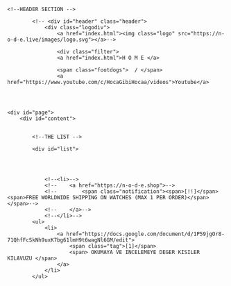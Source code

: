 <html><head>
    <title>T Z N</title>
    <!--<link rel="alternate" href="https://n-o-d-e.net/rss/rss.xml" type="application/rss+xml" title="N O D E">-->
    <link rel="stylesheet" type="text/css" href="https://n-o-d-e.live/css/style_hashbase.css" media="screen">
</head>
<!--data-new-gr-c-s-check-loaded="14.1052.0" data-gr-ext-installed=""-->
<body >


    <!--HEADER SECTION -->

            <!-- <div id="header" class="header">
                <div class="logodiv">
                    <a href="index.html"><img class="logo" src="https://n-o-d-e.live/images/logo.svg"></a>-->

                    <div class="filter">
                    <a href="index.html">H O M E </a>

                    <span class="footdogs">  / </span>
                    <a href="https://www.youtube.com/c/HocaGibiHocaa/videos">Youtube</a>



    
    <div id="page">
        <div id="content">


            <!--THE LIST -->
            
            <div id="list">
            
            


                <!--<li>-->
                <!--    <a href="https://n-o-d-e.shop">-->
                <!--        <span class="notification"><span>[!!]</span><span>FREE WORLDWIDE SHIPPING ON WATCHES (MAX 1 PER ORDER)</span></span>-->
                <!--    </a>-->
                <!--</li>-->
            <ul>
                <li>
                    <a href="https://docs.google.com/document/d/1P59jgOr8-71QhfFcSkNh9uxK7bg61lmH9t6wagNl6GM/edit">
                        <span class="tag">[1]</span>
                        <span> OKUMAYA VE INCELEMEYE DEGER KISILER KILAVUZU </span>
                    </a>
                </li>
            </ul>
<!--    
                <li>
                    <a href="watch_mods.html">
                        <span class="tag">[HW]</span><span>MORE CASIO WATCH MODS (LCD COLORS, TRANSPARENT DISPLAY, MICRO SD, STRAP REMOVER)</span>
                    </a>
                </li>

                <li>
                    <a href="node_mini_server3.html">
                        <span class="tag">[HW]</span><span>TURNING THE RASPBERRY PI 4 INTO A MINI SERVER</span>
                    </a>
                </li>

                <li>
                    <a href="cd74.html">
                        <span class="tag">[CD]</span><span>CYBER DUMP 74 / CARDBOARD ROBOT, VR TREADMILL, EDGE OF TOMORROW EXOSKELETON</span>
                    </a>
                </li>

                <li>
                    <a href="zeroterminal3.html">
                        <span class="tag">[HW]</span><span>TRYING TO BUILD THE ULTIMATE RASPBERRY PI COMPUTER (ZERO TERMINAL V3)</span>
                    </a>
                </li>

                <li>
                    <a href="cd73.html">
                        <span class="tag">[CD]</span><span>CYBER DUMP 73 / SAND 3D PRINTER, ULTRA VIOLET ROBOTS, NEW HAPTIC FEEDBACK METHOD</span>
                    </a>
                </li>

                <li>
                    <a href="cd72.html">
                        <span class="tag">[CD]</span><span>CYBER DUMP 72 / NEW VR HAND TRACKING, DEXTEROUS ROBOTS, SILENT BIONIC LEGS</span>
                    </a>
                </li>

                <li>
                    <a href="datarunner.html">
                        <span class="tag">[HW]</span><span>DATA RUNNER WATCH PROTOTYPE (MODDED CASIO F91W)</span>
                    </a>
                </li>

                <li>
                    <a href="cd71.html">
                        <span class="tag">[CD]</span><span>CYBER DUMP 71 / ROBOT BIRDS, 3D PRINTED KEYBOARD, VR EYE CONTACT, DRONE CATCHER</span>
                    </a>
                </li>

                <li>
                    <a href="cd70.html">
                        <span class="tag">[CD]</span><span>CYBER DUMP 70 / ROBOT DOLPHINS, HUMAN TECHNOLOGY, 3D PRINTING INK, SMART WHEELCHAIRS</span>
                    </a>
                </li>

                <li>
                    <a href="nodevol02.html">
                        <span class="tag">[NO]</span><span>NODE VOL 02: MANIFESTING REALITY</span>
                    </a>
                </li>

                <li>
                    <a href="covid.html">
                        <span class="tag">[HW]</span><span>OPEN HARDWARE PROJECTS TO FIGHT COVID-19</span>
                    </a>
                </li>

                <li>
                    <a href="cd69.html">
                        <span class="tag">[CD]</span><span>CYBER DUMP 69 / MAPLE LEAF SEED DRONE, ROBOT BARRELL ROLL, AUTONOMOUS PIZZA DELIVERIES</span>
                    </a>
                </li>

                <li>
                    <a href="source_files.html">
                        <span class="tag">[NO]</span><span>HOW TO TURN PROJECT SOURCE FILES INTO PCBS AND 3D PRINTS</span>
                    </a>
                </li>

                <li>
                    <a href="cd68.html">
                        <span class="tag">[CD]</span><span>CYBER DUMP 68 / LINUX TABLET, MARS HELICOPTER, OPEN SOURCE BIONIC LEG, AI WORD CHANGER</span>
                    </a>
                </li>

                <li>
                    <a href="cd67.html">
                        <span class="tag">[CD]</span><span>CYBER DUMP 67 / REFORM LAPTOP UPDATE, TAIL SITTER DRONE, DRAG:ON VR CONTROLLER</span>
                    </a>
                </li>

                <li>
                    <a href="nano_server2.html">
                        <span class="tag">[HW]</span><span>THE NODE NANO SERVER V2</span>
                    </a>
                </li>

                <li>
                    <a href="cd66.html">
                        <span class="tag">[CD]</span><span>CYBER DUMP 66 / VR PEN, DIY BIOPRINTING, SUPER PIXEL DISPLAY, HOPPING BOT</span>
                    </a>
                </li>

                <li>
                    <a href="cd65.html">
                        <span class="tag">[CD]</span><span>CYBER DUMP 65 / DRONE DETECTOR, PI HANDHELD, TILT FIVE AR, BRAIN INTERFACES</span>
                    </a>
                </li>

                <li>
                    <a href="cd64.html">
                        <span class="tag">[CD]</span><span>CYBER DUMP 64 / DRONE POSTMAN, TINY PIXELS, SELF-DRIVING TRUCKS, NEW BATTERY TECH</span>
                    </a>
                </li>

                <li>
                    <a href="cd63.html">
                        <span class="tag">[CD]</span><span>CYBER DUMP 63 / ROBOT HUMMINGBIRD, 3D PRINTED VILLAGE, AI MUSIC, BLUE MOON LANDER</span>
                    </a>
                </li>

                <li>
                    <a href="node_mini_server2.html">
                        <span class="tag">[HW]</span><span>THE NODE MINI SERVER V2 / TURNING THE RASPBERRY PI INTO A HOME SERVER</span>
                    </a>
                </li>


                <li>
                    <a href="nodenews.html">
                        <span class="tag">[NO]</span><span>INTRODUCING N-O-D-E.NEWS / STRAIGHT FORWARD TECHNOLOGY NEWS</span>
                    </a>
                </li>

                <li>
                    <a href="dm01.html">
                        <span class="tag">[DM]</span><span>THE DESKTOP MANUFACTORY 01 / A NEW INDUSTRIAL REVOLUTION?</span>
                    </a>
                </li>

                <li>
                    <a href="cd62.html">
                        <span class="tag">[CD]</span><span>CYBER DUMP 62 / TETHERED DRONE, HYPER-AUTOMATION, VR GYM, 3D PRINTED FABRIC</span>
                    </a>
                </li>

                <li>
                    <a href="dat.html">
                        <span class="tag">[DC]</span><span>DECENTRALIZE / DAT PROJECT 101</span>
                    </a>
                </li>

                <li>
                    <a href="micro_server.html">
                        <span class="tag">[HW]</span><span>THE NODE MICRO SERVER (PROTOTYPE)</span>
                    </a>
                </li>

                <li>
                    <a href="cd61.html">
                        <span class="tag">[CD]</span><span>CYBER DUMP 61 / ROOM CLEANING BOT, WALKING ALEXA, DOOR OPENING BOTS</span>
                    </a>
                </li>

                <li>
                    <a href="dc02.html">
                        <span class="tag">[DC]</span><span>DECENTRALIZE 02 / VOLUNTARYNET: THE DIGITAL PUBLIC SQUARE</span>
                    </a>
                </li>

                <li>
                    <a href="cd60.html">
                        <span class="tag">[CD]</span><span>CYBER DUMP 60 / INSECT DRONE, MOVING 3D PRINTER, OCULUS QUEST, SOFT EXOSKELETON</span>
                    </a>
                </li>

                <li>
                    <a href="nano_server.html">
                        <span class="tag">[HW]</span><span>THE NODE NANO SERVER</span>
                    </a>
                </li>

                <li>
                    <a href="node_mini_server.html">
                        <span class="tag">[HW]</span><span>THE NODE MINI SERVER: A COMPUTER FOR THE DECENTRALIZED AGE</span>
                    </a>
                </li>

                <li>
                    <a href="cd59.html">
                        <span class="tag">[CD]</span><span>CYBER DUMP 59 / HOMEMADE CHIPS, VR THEME PARK, AI PHONE CALLS, ROBOT WAREHOUSE</span>
                    </a>
                </li>

                <li>
                    <a href="piplug2b.html">
                        <span class="tag">[HW]</span><span>THE PI PLUG MINI SERVER (V2 UPDATES)</span>
                    </a>
                </li>

                <li>
                    <a href="dc01.html">
                        <span class="tag">[DC]</span><span>DECENTRALIZE 01 / WHY DECENTRALIZE?</span>
                    </a>
                </li>

                <li>
                    <a href="cd58.html">
                        <span class="tag">[CD]</span><span>CYBER DUMP 58 / SENSING WALLS, SKIN ELECTRONICS, LIFE EXTENSION, ROBOT FACES</span>
                    </a>
                </li>

                <li>
                    <a href="dongle_hdmi2.html">
                        <span class="tag">[HW]</span><span>TURN THE PI ZERO INTO A HDMI DONGLE COMPUTER (VERSION 2)</span>
                    </a>
                </li>

                <li>
                    <a href="pislim2.html">
                        <span class="tag">[HW]</span><span>PI SLIM 2 PROTOTYPE (POSSIBLE CLUSTER FORM FACTOR?)</span>
                    </a>
                </li>

                <li>
                    <a href="nfckey2.html">
                        <span class="tag">[HW]</span><span>NFC KEY 2</span>
                    </a>
                </li>

                <li>
                    <a href="piplug2.html">
                        <span class="tag">[HW]</span><span>PI PLUG 2: TURN THE PI ZERO INTO A MINI SERVER</span>
                    </a>
                </li>


                <li>
                    <a href="icebox.html">
                        <span class="tag">[HW]</span><span>ICEBOX: COLD WALLET DEVICE</span>
                    </a>
                </li>


                <li>
                    <a href="cd57.html">
                        <span class="tag">[CD]</span><span>CYBER DUMP 57 / MINORITY REPORT GLOVES, PINEAPPLE FUND, 3D PRINTED HAND (+ GIVEAWAY WINNERS)</span>
                    </a>
                </li>

                <li>
                    <a href="node_goals.html">
                        <span class="tag">[NO]</span><span>THE FUTURE OF NODE: BUILD THE WORLD WE WANT TO SEE</span>
                    </a>
                </li>

                <li>
                    <a href="nfckey.html">
                        <span class="tag">[HW]</span><span>THE NFC KEY</span>
                    </a>
                </li>

                <li>
                    <a href="cd56.html">
                        <span class="tag">[CD]</span><span>CYBER DUMP 56 / SWIMMING DRONE, FASTER 3D PRINTS, LIGHTNING NETWORK, REMOTE DRIVING</span>
                    </a>
                </li>

                <li>
                    <a href="thankyou.html">
                        <span class="tag">[NO]</span><span>THANK YOU (+ GIVEAWAY)</span>
                    </a>
                </li>


                <li>
                    <a href="cd55.html">
                        <span class="tag">[CD]</span><span>CYBER DUMP 55 / SELF-ASSEMBLING ROBOTS, ORIGAMI MUSCLES, RUNNING BOT, AI VISION</span>
                    </a>
                </li>


                <li>
                    <a href="cd54.html">
                        <span class="tag">[CD]</span><span>CYBER DUMP 54 / GHOST IN THE SHELL VR, TOYOTA HUMANOID, WAYMO TEST DRIVE</span>
                    </a>
                </li>

                <li>
                    <a href="meshdevice.html">
                        <span class="tag">[ID]</span><span>HELP BUILD AN OFF GRID COMMUNICATIONS / MESH NETWORK DEVICE</span>
                    </a>
                </li>

                <li>
                    <a href="cd53.html">
                        <span class="tag">[CD]</span><span>CYBER DUMP 53 / ATLAS BACKFLIP, POTTERY PRINTER, ROBOT WAREHOUSES, BIONIC PANCREAS</span>
                    </a>
                </li>

                <li>
                    <a href="cd52.html">
                        <span class="tag">[CD]</span><span>CYBER DUMP 52 / DIY SATELLITE ANTENNA, FORD EXOSKELETON, SELF-DRIVING TAXI, VR KEYBOARD</span>
                    </a>
                </li>

                <li>
                    <a href="cd51.html">
                        <span class="tag">[CD]</span><span>CYBER DUMP 51 / 3D PRINTED FOOT, MOTORBIKE ROBOT, AI PORTRAITS, SHY BOT</span>
                    </a>
                </li>

                <li>
                    <a href="zerobattery.html">
                        <span class="tag">[HW]</span><span>PI ZERO BATTERY BACKPACK PROTOTYPE</span>
                    </a>
                </li>

                <li>
                    <a href="cd50.html">
                        <span class="tag">[CD]</span><span>CYBER DUMP 50 / INTERACTIVE NFC, VR WORKOUTS, MECH ROBOT, SNAKEBOT</span>
                    </a>
                </li>

                <li>
                    <a href="cd49.html">
                        <span class="tag">[CD]</span><span>CYBER DUMP 49 / AI DEVELOPMENTS, ROBOT SURGEON, DREMEL WORKSTATION, POST BOT</span>
                    </a>
                </li>

                <li>
                    <a href="terminal_3.html">
                        <span class="tag">[HW]</span><span>THE HANDHELD LINUX TERMINAL VERSION 3 (PORTABLE PI 3)</span>
                    </a>
                </li>

                <li>
                    <a href="cd48.html">
                        <span class="tag">[CD]</span><span>CYBER DUMP 48 / TRANSFORMER DRONE, SAMSUNG ODYSSEY, ROBOT DENTIST, OPEN HARDWARE</span>
                    </a>
                </li>

                <li>
                    <a href="multitool2.html">
                        <span class="tag">[HW]</span><span>NODE DIGITAL MULTITOOL</span>
                    </a>
                </li>

                <li>
                    <a href="cd47.html">
                        <span class="tag">[CD]</span><span>CYBER DUMP 47 / AUGMENTED ECHOLOCATION, TRANSFORMER EXOSKELETON, BIOHACK THE PLANET</span>
                    </a>
                </li>

                <li>
                    <a href="decentraland3.html">
                        <span class="tag">[ID]</span><span>RE: DECENTRALAND</span>
                    </a>
                </li>

                <li>
                    <a href="cd46.html">
                        <span class="tag">[CD]</span><span>CYBER DUMP 46 / MULTI-MONITOR PI, AR SURGERY, BITCOIN IN SPACE, HYPERLOOP ONE</span>
                    </a>
                </li>

                <li>
                    <a href="cd45.html">
                        <span class="tag">[CD]</span><span>CYBER DUMP 45 / MESSENGER BOTS, SOFT EXOSUIT, 3D PRINTED SUBMARINE, PI ZERO HDMI DONGLE</span>
                    </a>
                </li>

                <li>
                    <a href="dongle_hdmi.html">
                        <span class="tag">[HW]</span><span>THE PI ZERO HDMI DONGLE CASE</span>
                    </a>
                </li>

                <li>
                    <a href="cd44.html">
                        <span class="tag">[CD]</span><span>CYBER DUMP 44 / SELF DRIVING WHEELCHAIR, AUTONOMOUS SHOP, SAFE CRACKING BOT</span>
                    </a>
                </li>

                <li>
                    <a href="zeroterminal2.html">
                        <span alt="highlight" class="important">×</span><span class="tag">[HW]</span><span>ZERO TERMINAL 2 PROTOTYPE (PORTABLE PI ZERO W)</span>
                    </a>
                </li>

                <li>
                    <a href="cd43.html">
                        <span class="tag">[CD]</span><span>CYBER DUMP 43 / MIRA PRISM, NO MONITORS, PI AI, ADVANCED ROBOTIC ARMS</span>
                    </a>
                </li>

                <li>
                    <a href="decentraland2.html">
                        <span class="tag">[ID]</span><span>DECENTRALAND: BUILDING A  VIRTUAL REALITY</span>
                    </a>
                </li>

                <li>
                    <a href="pislim.html">
                        <span alt="highlight" class="important">×</span><span class="tag">[HW]</span><span>RASPBERRY PI 3 SLIM</span>
                    </a>
                </li>

                <li>
                    <a href="cd42.html">
                        <span class="tag">[CD]</span><span>CYBER DUMP 42 / 4 ARMS, X-RAY DRONES, LONG RANGE WIFI, FACE TRACKING</span>
                    </a>
                </li>

                <li>
                    <a href="cd41.html">
                        <span class="tag">[CD]</span><span>CYBER DUMP 41 / AUGMENTED DRONES, BITCOIN GROWTH, SNAKE ROBOT, AI FILM</span>
                    </a>
                </li>

                <li>
                    <a href="opendime2.html">
                        <span class="tag">[HW]</span><span>OPENDIME V2: CYBERPUNK CREDSTICKS RETURN (+ GIVEAWAY)</span>
                    </a>
                </li>

                <li>
                    <a href="cd40.html">
                        <span class="tag">[CD]</span><span>CYBER DUMP 40 / VR FILMS, ARTIFICIAL WOMB, FIREFIGHTER ROBOT, DECENTRALAND</span>
                    </a>
                </li>

                <li>
                    <a href="decentraland.html">
                        <span class="tag">[ID]</span><span>DECENTRALAND: P2P VIRTUAL REALITY</span>
                    </a>
                </li>

                <li>
                    <a href="casio2.html">
                        <span class="tag">[HW]</span><span>MORE CASIO WATCH MODS (INVERTED AND TRANSLUCENT LCD)</span>
                    </a>
                </li>

                <li>
                    <a href="cd39.html">
                        <span class="tag">[CD]</span><span>CYBER DUMP 39 / ROBOT FIGHTS, HODLHODL, BOUNCING DRONES, STALLMAN</span>
                    </a>
                </li>

                <li>
                    <a href="casio.html">
                        <span class="tag">[HW]</span><span>CASIO WATCH MOD</span>
                    </a>
                </li>

                <li>
                    <a href="cd38.html">
                        <span class="tag">[CD]</span><span>CYBER DUMP 38 / UPS DRONE, SECURITY BOT, LIGHT FIELD MIXED REALITY</span>
                    </a>
                </li>

                <li>
                    <a href="cd37.html">
                        <span class="tag">[CD]</span><span>CYBER DUMP 37 / FULL BODY VR, 3D BONES, ROBOT WORKERS, USB CONDOM</span>
                    </a>
                </li>

                <li>
                    <a href="cli2.html">
                        <span class="tag">[SW]</span><span>TOOLS TO SIMPLIFY THE COMMAND LINE: PART 2 (LINUX/MAC)</span>
                    </a>
                </li>

                <li>
                    <a href="cli.html">
                        <span class="tag">[SW]</span><span>TOOLS TO SIMPLIFY THE COMMAND LINE (LINUX/MAC)</span>
                    </a>
                </li>

                <li>
                    <a href="cd36.html">
                        <span class="tag">[CD]</span><span>CYBER DUMP 36 / DRONE SWARMS, DIY CENTRIFUGE, OCEAN NODES</span>
                    </a>
                </li>

                <li>
                    <a href="cd35.html">
                        <span class="tag">[CD]</span><span>CYBER DUMP 35 / INTEL MIXED REALITY, HOLOLAMP, ROBOTIC HANDS, BENDY BATTERIES</span>
                    </a>
                </li>

                <li>
                    <a href="cd34.html">
                        <span class="tag">[CD]</span><span>CYBER DUMP 34 / GOOGLE WAYMO, AMAZON DRONES, ROBOTIC FLESH, AI GAMES</span>
                    </a>
                </li>

                <li>
                    <a href="cd33.html">
                        <span class="tag">[CD]</span><span>CYBER DUMP 33 / TETHERED DRONE, ADRIAN ASSISTANT, VR BACKPACK, BITMESSAGE 101</span>
                    </a>
                </li>

                <li>
                    <a href="cd32.html">
                        <span class="tag">[CD]</span><span>CYBER DUMP 32 / 3D PRINTED SMG, SOLAR ISLAND, RPI SATELLITE RECEIVER, ACCURATE VR TRACKING</span>
                    </a>
                </li>

                <li>
                    <a href="cd31.html">
                        <span class="tag">[CD]</span><span>CYBER DUMP 31 / PI ZERO PRISM, AI EXPERIMENT, DRONE SWARMS, CHEAPER VR</span>
                    </a>
                </li>

                <li>
                    <a href="cd30.html">
                        <span class="tag">[CD]</span><span>CYBER DUMP 30 / BITCOIN BIRTHDAY, DRONE CATCHER, MINI 3D PRINTER, SOLAR ROOF TILES</span>
                    </a>
                </li>

                <li>
                    <a href="cd29.html">
                        <span class="tag">[CD]</span><span>CYBER DUMP 29 / HAPTIC TOUCH, YOURS NETWORK, TESLA UPDATE, OB VPS</span>
                    </a>
                </li>

                <li>
                    <a href="digital_nomadics.html">
                        <span class="tag">[ID]</span><span>THE EVOLUTION OF DIGITAL NOMADICS</span>
                    </a>
                </li>

                <li>
                    <a href="cd28.html">
                        <span class="tag">[CD]</span><span>CYBER DUMP 28 / AI ASSISTANT, C.H.I.P. PRO, MODALVR, CRANK ROVER ROBOT, CYBATHLON</span>
                    </a>
                </li>

                <li>
                    <a href="cd27.html">
                        <span class="tag">[CD]</span><span>CYBER DUMP 27 / EMP GENERATOR, FACEBOOK VR, MINITAUR ROBOT, LIGHTNING NETWORK, SHENZHEN I/O</span>
                    </a>
                </li>

                <li>
                    <a href="cd26.html">
                        <span class="tag">[CD]</span><span>CYBER DUMP 26 / GOTENNA MESH NETWORK, BEAGLEBONE WIRELESS, FARMBOT, 21 MACHINE WEB</span>
                    </a>
                </li>

                <li>
                    <a href="cd25.html">
                        <span class="tag">[CD]</span><span>CYBER DUMP 25 / DIY EPIPEN, ROBOT BUILDER, AR LAMP, NEURAL DUST, DRONE DRAGNET</span>
                    </a>
                </li>

                <li>
                    <a href="cd24.html">
                        <span class="tag">[CD]</span><span>CYBER DUMP 24 / ARMED DRONES, WAVENET ROBOT VOICES, CYBERLEGS, SPACE BITCOIN</span>
                    </a>
                </li>

                <li>
                    <a href="emdrive2.html">
                        <span alt="highlight" class="important">×</span><span class="tag">[IN]</span><span>BUILDING A DIY EMDRIVE PART 2: GOING INTO SPACE</span>
                    </a>
                </li>

                <li>
                    <a href="cd23.html">
                        <span class="tag">[CD]</span><span>CYBER DUMP 23 / CETUS3D, FUTURE FARMING, BOX DRONE, OLD PEOPLE VR, VIRTUAL SCREEN APP</span>
                    </a>
                </li>

                <li>
                    <a href="cd22.html">
                        <span class="tag">[CD]</span><span>CYBER DUMP 22 / EOMA68 COMPUTER, WIKIVERSE, AUGMENTED HOLOGRAMS, DRONE CATCHER</span>
                    </a>
                </li>

                <li>
                    <a href="cd21.html">
                        <span class="tag">[CD]</span><span>CYBER DUMP 21 / CHEAP VR, LINUX BIRTHDAY, HANDHELD MILL, WIFI SNOOPING</span>
                    </a>
                </li>

                <li>
                    <a href="cd20.html">
                        <span class="tag">[CD]</span><span>CYBER DUMP 20 / BEER HACK, VR INCEPTION, OMNICOPTER, 3D PRINTED GUN</span>
                    </a>
                </li>

                <li>
                    <a href="cd19.html">
                        <span class="tag">[CD]</span><span>CYBER DUMP 19 / STARSHIP DELIVERY, INTERACTIVE VIDEOS, THAI HACKERS, BATTERY TRACKING, 21 AWS</span>
                    </a>
                </li>

                <li>
                    <a href="cd18.html">
                        <span class="tag">[CD]</span><span>CYBER DUMP 18 / DIY GOOGLE GLASS, MINE CLEARING DRONE, TSA MASTER KEYS, BACKPACK PRINTER</span>
                    </a>
                </li>

                <li>
                    <a href="cd17.html">
                        <span class="tag">[CD]</span><span>CYBER DUMP 17 / CODING SCHOOL, WATERPROOF CIRCUITS, HOLOGRAM PHONE, PI ZERO</span>
                    </a>
                </li>

                <li>
                    <a href="cd16.html">
                        <span class="tag">[CD]</span><span>CYBER DUMP 16 / UNDER SEA CABLES, VR TANK, DELIVERY DRONES, CREEPY ROBOTS</span>
                    </a>
                </li>
                
                <li>
                    <a href="cd13.html">
                        <span class="tag">[CD]</span><span>CYBER DUMP 13 / STORJ BETA, ON-DEMAND DRUGS, DIY SPACE, BASH GUIDE</span>
                    </a>
                </li>
            
                <li>
                    <a href="command_line.html">
                        <span alt="highlight" class="important">×</span><span class="tag">[SW]</span><span>BEGINNERS GUIDE TO THE COMMAND LINE (DEBIAN/UBUNTU/RASPBIAN)</span>
                    </a>
                </li>

                <li>
                    <a href="cd12.html">
                        <span class="tag">[CD]</span><span>CYBER DUMP 12 / BITCOIN CRED STICKS, MINI SATELLITES, 3D PRINTED ROBOTS, HOLOGRAMS</span>
                    </a>
                </li>

                <li>
                    <a href="cd11.html">
                        <span class="tag">[CD]</span><span>CYBER DUMP 11 / VIRTUAL DESKTOP, BITCOIN WALLET, IOT SECURITY, ROBOT BUGS</span>
                    </a>
                </li>
                
                <li>
                    <a href="terminal_2.html">
                        <span alt="highlight" class="important">×</span><span class="tag">[HW]</span><span>HOW TO CREATE A HANDHELD LINUX TERMINAL (V2)</span>
                    </a>
                </li>
                
                <li>
                    <a href="terminal_2_overview.html">
                        <span alt="highlight" class="important">×</span><span class="tag">[HW]</span><span>OVERVIEW: THE HANDHELD LINUX TERMINAL (VERSION 2)</span>
                    </a>
                </li>
            
                <li>
                    <a href="cd10.html">
                        <span class="tag">[CD]</span><span>CYBER DUMP 10 / DEEPMIND AI, EXO SKELETONS, DOMAIN MAP, BIONIC FINGERTIPS</span>
                    </a>
                </li>
                
                <li>
                    <a href="cd09.html">
                        <span class="tag">[CD]</span><span>CYBER DUMP 09 / RASPBERRY PI 3, MCVR, META 2, DOG VS ROBOT</span>
                    </a>
                </li>
            
                <li>
                    <a href="cd08.html">
                        <span class="tag">[CD]</span><span>CYBER DUMP 08 / LINUX MINT, PASSPHRASE, PASSIVE WIFI, DEEPMIND AI</span>
                    </a>
                </li>
                
                <li>
                    <a href="cd07.html">
                        <span class="tag">[CD]</span><span>CYBER DUMP 07 / MARU OS, SOFT ROBOTS, CRISPR, NOODLEBOTS, SPY GAME</span>
                    </a>
                </li>
                
                <li>
                    <a href="metadata.html">
                        <span class="tag">[SW]</span><span>HOW TO CLEAN METADATA FROM FILES IN LINUX </span>
                    </a>
                </li>

                <li>
                    <a href="cd06.html">
                        <span class="tag">[CD]</span><span>CYBER DUMP 06 / KEYBASE FILESYSTEM, ODROID-C2, REVOLVR, NORTH KOREAN USB </span>
                    </a>
                </li>
            
                <li>
                    <a href="cd05.html">
                        <span class="tag">[CD]</span><span>CYBER DUMP 05 / TAILS, BITCOIN IMPLANT, DRONE HUNTERS, BRAVE BROWSER </span>
                    </a>
                </li>

                <li>
                    <a href="cd04.html">
                        <span class="tag">[CD]</span><span>CYBER DUMP 04 / DRONE RACING, EXO SKELETON, SBCS, OPENWRT HACK </span>
                    </a>
                </li>
                
                <li>
                    <a href="cd03.html">
                        <span class="tag">[CD]</span><span>CYBERDUMP 03 / CYBORGS, OUTERNET, XL FAVICONS, IMSI SURVEILLANCE </span>
                    </a>
                </li>

                <li>
                    <a href="cd02.html">
                        <span class="tag">[CD]</span><span>CYBER DUMP 02 / CGI VLOGGER, TOR RELAYS, ROBOT CAR BUTLERS </span>
                    </a>
                </li>                
                
                <li>
                    <a href="cd01.html">
                        <span class="tag">[CD]</span><span>CYBER DUMP 01 / OCULUS PRE-ORDERS, MESH NETWORKS, IOT HACKS, CCC VIDS + MORE </span>
                    </a>
                </li>
                
                <li>
                    <a href="book.html">
                        <span alt="highlight" class="important">×</span><span class="tag">[HW]</span><span>HOW TO CREATE A WIFI POCKET BOOK (PIRATE BOX / LIBRARY BOX) </span>
                    </a>
                </li>
                
                <li>
                    <a href="verify.html">
                        <span class="tag">[SW]</span><span>HOW TO VERIFY SOFTWARE PACKAGES WITH GPG (LINUX + MAC OS X) </span>
                    </a>
                </li>   
                        
                <li>
                    <a href="beacon.html">
                        <span alt="highlight" class="important">×</span><span class="tag">[HW]</span><span>HOW TO CREATE A TINY WIFI FILE-SHARING BEACON </span>
                    </a>
                </li>
                
                <li>
                    <a href="terminal.html">
                        <span alt="highlight" class="important">×</span><span class="tag">[HW]</span><span>HOW TO CREATE A HANDHELD LINUX TERMINAL </span>
                    </a>
                </li>

-->
            
            

